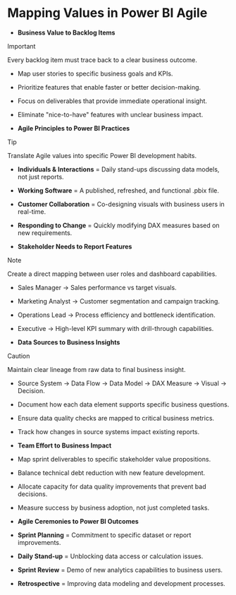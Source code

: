 # Mapping Values in Power BI Agile

*   **Business Value to Backlog Items**
> [!IMPORTANT]
> Every backlog item must trace back to a clear business outcome.
*   Map user stories to specific business goals and KPIs.
*   Prioritize features that enable faster or better decision-making.
*   Focus on deliverables that provide immediate operational insight.
*   Eliminate "nice-to-have" features with unclear business impact.

*   **Agile Principles to Power BI Practices**
> [!TIP]
> Translate Agile values into specific Power BI development habits.
*   **Individuals & Interactions** = Daily stand-ups discussing data models, not just reports.
*   **Working Software** = A published, refreshed, and functional .pbix file.
*   **Customer Collaboration** = Co-designing visuals with business users in real-time.
*   **Responding to Change** = Quickly modifying DAX measures based on new requirements.

*   **Stakeholder Needs to Report Features**
> [!NOTE]
> Create a direct mapping between user roles and dashboard capabilities.
*   Sales Manager → Sales performance vs target visuals.
*   Marketing Analyst → Customer segmentation and campaign tracking.
*   Operations Lead → Process efficiency and bottleneck identification.
*   Executive → High-level KPI summary with drill-through capabilities.

*   **Data Sources to Business Insights**
> [!CAUTION]
> Maintain clear lineage from raw data to final business insight.
*   Source System → Data Flow → Data Model → DAX Measure → Visual → Decision.
*   Document how each data element supports specific business questions.
*   Ensure data quality checks are mapped to critical business metrics.
*   Track how changes in source systems impact existing reports.

*   **Team Effort to Business Impact**
*   Map sprint deliverables to specific stakeholder value propositions.
*   Balance technical debt reduction with new feature development.
*   Allocate capacity for data quality improvements that prevent bad decisions.
*   Measure success by business adoption, not just completed tasks.

*   **Agile Ceremonies to Power BI Outcomes**
*   **Sprint Planning** = Commitment to specific dataset or report improvements.
*   **Daily Stand-up** = Unblocking data access or calculation issues.
*   **Sprint Review** = Demo of new analytics capabilities to business users.
*   **Retrospective** = Improving data modeling and development processes.
